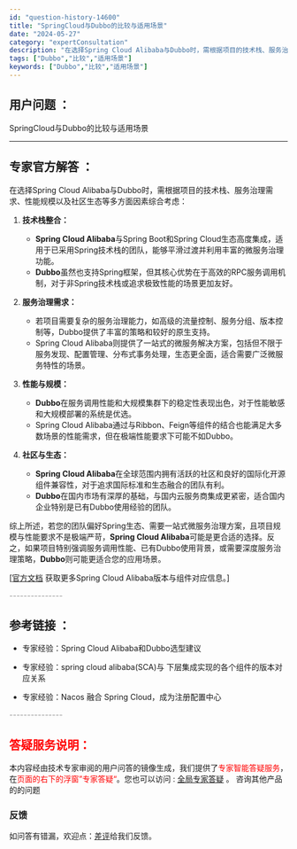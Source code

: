 ```yaml
---
id: "question-history-14600"
title: "SpringCloud与Dubbo的比较与适用场景"
date: "2024-05-27"
category: "expertConsultation"
description: "在选择Spring Cloud Alibaba与Dubbo时，需根据项目的技术栈、服务治理需求、性能规模以及社区生态等多方面因素综合考虑：1. **技术栈整合：**   - **Spring Cloud Alibaba**与Spring Boot和Spring Cloud生态高度集成，适用于已采用S"
tags: ["Dubbo","比较","适用场景"]
keywords: ["Dubbo","比较","适用场景"]
---
```


## 用户问题 ： 
 SpringCloud与Dubbo的比较与适用场景  

---------------
## 专家官方解答 ：

在选择Spring Cloud Alibaba与Dubbo时，需根据项目的技术栈、服务治理需求、性能规模以及社区生态等多方面因素综合考虑：

1. **技术栈整合：**
   - **Spring Cloud Alibaba**与Spring Boot和Spring Cloud生态高度集成，适用于已采用Spring技术栈的团队，能够平滑过渡并利用丰富的微服务治理功能。
   - **Dubbo**虽然也支持Spring框架，但其核心优势在于高效的RPC服务调用机制，对于非Spring技术栈或追求极致性能的场景更加友好。

2. **服务治理需求：**
   - 若项目需要复杂的服务治理能力，如高级的流量控制、服务分组、版本控制等，Dubbo提供了丰富的策略和较好的原生支持。
   - Spring Cloud Alibaba则提供了一站式的微服务解决方案，包括但不限于服务发现、配置管理、分布式事务处理，生态更全面，适合需要广泛微服务特性的场景。

3. **性能与规模：**
   - **Dubbo**在服务调用性能和大规模集群下的稳定性表现出色，对于性能敏感和大规模部署的系统是优选。
   - Spring Cloud Alibaba通过与Ribbon、Feign等组件的结合也能满足大多数场景的性能需求，但在极端性能要求下可能不如Dubbo。

4. **社区与生态：**
   - **Spring Cloud Alibaba**在全球范围内拥有活跃的社区和良好的国际化开源组件兼容性，对于追求国际标准和生态融合的团队有利。
   - **Dubbo**在国内市场有深厚的基础，与国内云服务商集成更紧密，适合国内企业特别是已有Dubbo使用经验的团队。

综上所述，若您的团队偏好Spring生态、需要一站式微服务治理方案，且项目规模与性能要求不是极端严苛，**Spring Cloud Alibaba**可能是更合适的选择。反之，如果项目特别强调服务调用性能、已有Dubbo使用背景，或需要深度服务治理策略，**Dubbo**则可能更适合您的应用场景。

[[官方文档](https://sca.aliyun.com/docs/2023/overview/version-explain/) 获取更多Spring Cloud Alibaba版本与组件对应信息。]


<font color="#949494">---------------</font> 


## 参考链接 ：

* 专家经验：Spring Cloud Alibaba和Dubbo选型建议 
 
 * 专家经验：spring cloud alibaba(SCA)与 下层集成实现的各个组件的版本对应关系 
 
 * 专家经验：Nacos 融合 Spring Cloud，成为注册配置中心 


 <font color="#949494">---------------</font> 
 


## <font color="#FF0000">答疑服务说明：</font> 

本内容经由技术专家审阅的用户问答的镜像生成，我们提供了<font color="#FF0000">专家智能答疑服务</font>，在<font color="#FF0000">页面的右下的浮窗”专家答疑“</font>。您也可以访问 : [全局专家答疑](https://answer.opensource.alibaba.com/docs/intro) 。 咨询其他产品的的问题

### 反馈
如问答有错漏，欢迎点：[差评](https://ai.nacos.io/user/feedbackByEnhancerGradePOJOID?enhancerGradePOJOId=14607)给我们反馈。
